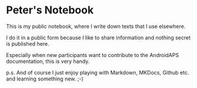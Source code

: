 # Peter's Notebook

This is my public notebook, where I write down texts that I use elsewhere.

I do it in a public form because I like to share information and nothing secret is published here.

Especially when new participants want to contribute to the AndroidAPS documentation, this is very handy.

p.s. And of course I just enjoy playing with Markdown, MKDocs, Github etc. and learning something new. ;-)
